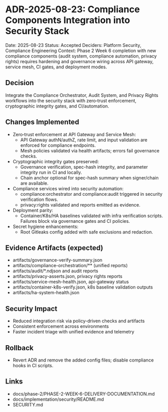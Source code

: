 # ADR-2025-08-23: Compliance Components Integration into Security Stack

Date: 2025-08-23
Status: Accepted
Deciders: Platform Security, Compliance Engineering
Context: Phase 2 Week 6 completion with new compliance components (audit system, compliance automation, privacy rights) requires hardening and governance wiring across API gateway, service mesh, CI gates, and deployment modes.

## Decision

Integrate the Compliance Orchestrator, Audit System, and Privacy Rights workflows into the security stack with zero‑trust enforcement, cryptographic integrity gates, and CI/automation.

## Changes Implemented

- Zero‑trust enforcement at API Gateway and Service Mesh:
  - API Gateway authN/authZ, rate limit, and input validation are enforced for compliance endpoints.
  - Mesh policies validated via health artifacts; errors fail governance checks.
- Cryptographic integrity gates preserved:
  - Governance verification, spec-hash integrity, and parameter integrity run in CI and locally.
  - Chain anchor optional for spec-hash summary when signer/chain are available.
- Compliance services wired into security automation:
  - compliance:orchestrator and compliance:audit triggered in security verification flows.
  - privacy:rights validated and reports emitted as evidence.
- Deployment parity:
  - Container/K8s/HA baselines validated with infra verification scripts. Failures block via governance gates and CI policies.
- Secret hygiene enhancements:
  - Root Gitleaks config added with safe exclusions and redaction.

## Evidence Artifacts (expected)

- artifacts/governance-verify-summary.json
- artifacts/compliance-orchestration/** (unified reports)
- artifacts/audit/*.ndjson and audit reports
- artifacts/privacy-asserts.json, privacy rights reports
- artifacts/service-mesh-health.json, api-gateway status
- artifacts/container-k8s-verify.json, k8s baseline validation outputs
- artifacts/ha-system-health.json

## Security Impact

- Reduced integration risk via policy-driven checks and artifacts
- Consistent enforcement across environments
- Faster incident triage with unified evidence and telemetry

## Rollback

- Revert ADR and remove the added config files; disable compliance hooks in CI scripts.

## Links

- docs/phase-2/PHASE-2-WEEK-6-DELIVERY-DOCUMENTATION.md
- docs/implementation/security/README.md
- SECURITY.md
